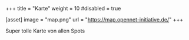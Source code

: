 +++
title = "Karte"
weight = 10
#disabled = true

[asset]
  image = "map.png"
  url = "https://map.opennet-initiative.de/"
+++

Super tolle Karte von allen Spots